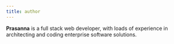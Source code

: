 ```yaml
---
title: author
---
```


**Prasanna** is a full stack web developer, with loads of experience in architecting and coding enterprise software solutions.  
